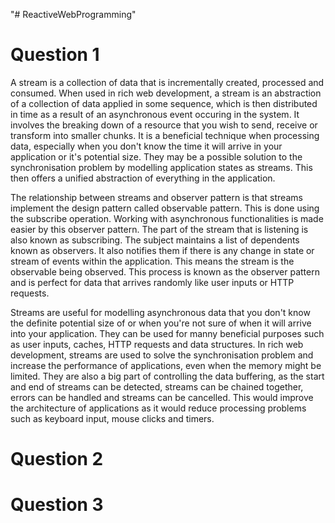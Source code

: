 "# ReactiveWebProgramming" 

# Question 1
A stream is a collection of data that is incrementally created, processed and consumed. When used in rich web development, a stream is an abstraction of a collection of data applied in some sequence, which is then distributed in time as a result of an asynchronous event occuring in the system. It involves the breaking down of a resource that you wish to send, receive or transform into smaller chunks. It is a beneficial technique when processing data, especially when you don't know the time it will arrive in your application or it's potential size. They may be a possible solution to the synchronisation problem by modelling application states as streams. This then offers a unified abstraction of everything in the application. 

The relationship between streams and observer pattern is that streams implement the design pattern called observable pattern. This is done using the subscribe operation. Working with asynchronous functionalities is made easier by this observer pattern. The part of the stream that is listening is also known as subscribing. The subject maintains a list of dependents known as observers. It also notifies them if there is any change in state or stream of events within the application. This means the stream is the observable being observed. This process is known as the observer pattern and is perfect for data that arrives randomly like user inputs or HTTP requests.

Streams are useful for modelling asynchronous data that you don't know the definite potential size of or when you're not sure of when it will arrive into your application. They can be used for manny beneficial purposes such as user inputs, caches, HTTP requests and data structures. In rich web development, streams are used to solve the synchronisation problem and increase the performance of applications, even when the memory might be limited. They are also a big part of controlling the data buffering, as the start and end of streams can be detected, streams can be chained together, errors can be handled and streams can be cancelled. This would improve the architecture of applications as it would reduce processing problems such as keyboard input, mouse clicks and timers.

# Question 2

# Question 3
